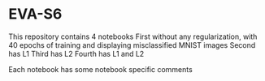 # EVA-S6
This repository contains 4 notebooks
First without any regularization, with 40 epochs of training and displaying misclassified MNIST images
Second has L1
Third has L2
Fourth has L1 and L2

Each notebook has some notebook specific comments
